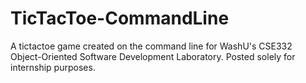 # TicTacToe-CommandLine
A tictactoe game created on the command line for WashU's CSE332 Object-Oriented Software Development Laboratory.  Posted solely for internship purposes.
